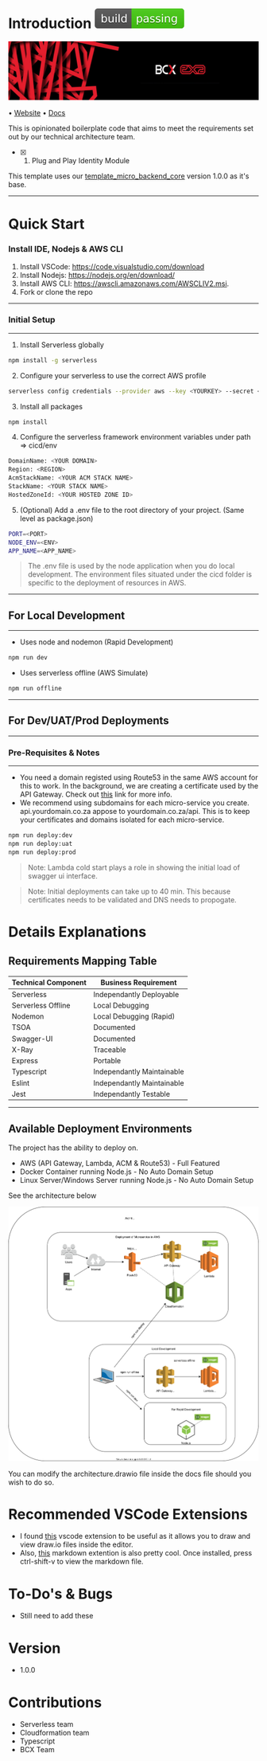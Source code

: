 # Introduction ![buildstatus](docs/assets/passing.svg)

![bcxexa](docs/assets/exa_backgrond.jpg)

 • [Website](https://www.bcx.co.za/exa/) • [Docs](docs/architecture/architecture.svg)

This is opinionated boilerplate code that aims to meet the requirements set out by our technical architecture team.

- [x] 1. Plug and Play Identity Module

This template uses our [template_micro_backend_core](https://github.com/bcx-exa/template_micro_backend_core) version 1.0.0 as it's base.

---
# Quick Start 


### Install IDE, Nodejs & AWS CLI

1. Install VSCode: https://code.visualstudio.com/download
2. Install Nodejs: https://nodejs.org/en/download/
3. Install AWS CLI: https://awscli.amazonaws.com/AWSCLIV2.msi.
4. Fork or clone the repo

---
### Initial Setup
---
   1. Install Serverless globally
```bash
npm install -g serverless
```
2. Configure your serverless to use the correct AWS profile
```bash
serverless config credentials --provider aws --key <YOURKEY> --secret <YOURSECRET> --profile <PROFILENAME>
```
3. Install all packages
```bash
npm install
```
4. Configure the serverless framework environment variables under path => cicd/env
```bash
DomainName: <YOUR DOMAIN>
Region: <REGION>
AcmStackName: <YOUR ACM STACK NAME>
StackName: <YOUR STACK NAME>
HostedZoneId: <YOUR HOSTED ZONE ID>
```

5. (Optional) Add a .env file to the root directory of your project.  (Same level as package.json)
```bash
PORT=<PORT>
NODE_ENV=<ENV>
APP_NAME=<APP_NAME>
```
> The .env file is used by the node application when you do local development. The environment files situated under the cicd folder is specific to the deployment of resources in AWS.
---  
## For Local Development
---
 - Uses node and nodemon (Rapid Development)
```bash
npm run dev 
```
 - Uses serverless offline (AWS Simulate)
```bash
npm run offline 
```
---
## For Dev/UAT/Prod Deployments
---
### Pre-Requisites & Notes
---
- You need a domain registed using Route53 in the same AWS account for this to work. In the background, we are creating a certificate used by the API Gateway.  Check out [this](https://docs.aws.amazon.com/AWSCloudFormation/latest/UserGuide/aws-resource-certificatemanager-certificate.html)  link for more info.
- We recommend using subdomains for each micro-service you create. api.yourdomain.co.za appose to yourdomain.co.za/api.  This is to keep your certificates and domains isolated for each micro-service.


```bash
npm run deploy:dev
npm run deploy:uat
npm run deploy:prod
```
> Note: Lambda cold start plays a role in showing the initial load of swagger ui interface.  

> Note: Initial deployments can take up to 40 min. This because certificates needs to be validated and DNS needs to propogate.  
# Details Explanations

## Requirements Mapping Table

| Technical Component | Business Requirement       |
| ------------------- | -------------------------- |
| Serverless          | Independantly Deployable   |
| Serverless Offline  | Local Debugging            |
| Nodemon             | Local Debugging (Rapid)    |
| TSOA                | Documented                 |
| Swagger-UI          | Documented                 |
| X-Ray               | Traceable                  |
| Express             | Portable                   |
| Typescript          | Independantly Maintainable |
| Eslint              | Independantly Maintainable |
| Jest                | Independantly Testable     |

---
## Available Deployment Environments
The project has the ability to deploy on.

- AWS (API Gateway, Lambda, ACM & Route53) - Full Featured
- Docker Container running Node.js - No Auto Domain Setup 
- Linux Server/Windows Server running Node.js - No Auto Domain Setup

See the architecture below

![Architecture](docs/architecture/architecture.svg)

You can modify the architecture.drawio file inside the docs file should you wish to do so.

# Recommended VSCode Extensions

- I found [this](https://marketplace.visualstudio.com/items?itemName=hediet.vscode-drawio) vscode extension to be useful as it allows you to draw and view draw.io files inside the editor.  
- Also, [this](https://marketplace.visualstudio.com/items?itemName=yzhang.markdown-all-in-one) markdown extention is also pretty cool.  Once installed, press ctrl-shift-v to view the markdown file.

# To-Do's & Bugs

 - Still need to add these

# Version

- 1.0.0 

# Contributions

- Serverless team
- Cloudformation team
- Typescript 
- BCX Team
